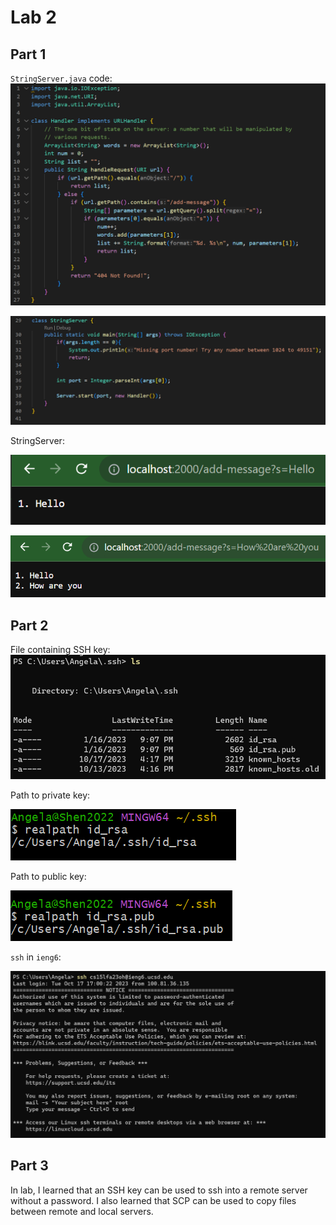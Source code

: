 # Lab 2

## Part 1

`StringServer.java` code:
![Image](code1.png)


![Image](code2.png)

StringServer:

![Image](ss1.png)

![Image](ss2.png)

## Part 2

File containing SSH key: 
![Image](path.png)

Path to private key:

![Image](rsa1.png)

Path to public key:

![Image](rsa2.png)

`ssh` in `ieng6`:

![Image](ssh1.png)

## Part 3

In lab, I learned that an SSH key can be used to ssh into a remote server without a password. I also learned that SCP can be used to copy files between remote and local servers.

